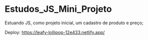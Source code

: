 # Estudos_JS_Mini_Projeto
Estuando JS, como projeto inicial, um cadastro de produto e preço;

Deploy: https://leafy-lollipop-12e433.netlify.app/
